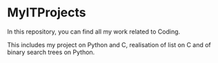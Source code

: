 # MyITProjects
In this repository, you can find all my work related to Coding.

This includes my project on Python and C, realisation of list on C and of binary search trees on Python.